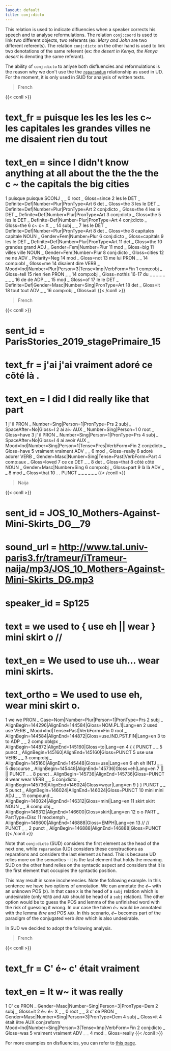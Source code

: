 ```yaml
---
layout: default
title: conj:dicto
---
```


This relation is used to indicate difluencies when a speaker corrects his speech and to analyse reformulations. The relation `conj:coord` is used to link two different objects, two referants (ex: *Mary and John* are two different referents). The relation `conj:dicto` on the other hand is used to link two denotations of the same referent (ex: *the desert in Kenya, the Kenya desert* is denoting the same referant).

The ability of `conj:dicto` to anlyse both disfluencies and reformulations is the reason why we don't use the the [`reparandum`](https://universaldependencies.org/u/dep/reparandum.html) relationship as used in UD. For the moment, it is only used in SUD for analysis of written texts.

> French

{{< conll >}}
# text_fr = puisque les les les les c~ les capitales les grandes villes ne me disaient rien du tout
# text_en = since I didn't know anything at all about the the the the c ~ the capitals the big cities
1	puisque	puisque	SCONJ	_	_	0	root	_	Gloss=since
2	les	le	DET	_	Definite=Def|Number=Plur|PronType=Art	6	det	_	Gloss=the
3	les	le	DET	_	Definite=Def|Number=Plur|PronType=Art	2	conj:dicto	_	Gloss=the
4	les	le	DET	_	Definite=Def|Number=Plur|PronType=Art	3	conj:dicto	_	Gloss=the
5	les	le	DET	_	Definite=Def|Number=Plur|PronType=Art	4	conj:dicto	_	Gloss=the
6	c~	c~	X	_	_	14	subj	_	_
7	les	le	DET	_	Definite=Def|Number=Plur|PronType=Art	8	det	_	Gloss=the
8	capitales	capitale	NOUN	_	Gender=Fem|Number=Plur	6	conj:dicto	_	Gloss=capitals
9	les	le	DET	_	Definite=Def|Number=Plur|PronType=Art	11	det	_	Gloss=the
10	grandes	grand	ADJ	_	Gender=Fem|Number=Plur	11	mod	_	Gloss=big
11	villes	ville	NOUN	_	Gender=Fem|Number=Plur	8	conj:dicto	_	Gloss=cities
12	ne	ne	ADV	_	Polarity=Neg	14	mod	_	Gloss=not
13	me	lui	PRON	_	_	14	comp:obl	_	Gloss=me
14	disaient	dire	VERB	_	Mood=Ind|Number=Plur|Person=3|Tense=Imp|VerbForm=Fin	1	comp:obj	_	Gloss=tell
15	rien	rien	PRON	_	_	14	comp:obj	_	Gloss=nothis
16-17	du	_	_	_	_	_	_	_	_
16	de	de	ADP	_	_	15	mod	_	Gloss=of
17	le	le	DET	_	Definite=Def|Gender=Masc|Number=Sing|PronType=Art	18	det	_	Gloss=it
18	tout	tout	ADV	_	_	16	comp:obj	_	Gloss=all
{{< /conll >}}


> French

{{< conll >}}
# sent_id = ParisStories_2019_stagePrimaire_15
# text_fr = j'ai j'ai vraiment adoré ce côté là .
# text_en = I did I did really like that part
1	j'	il	PRON	_	Number=Sing|Person=1|PronType=Prs	2	subj	_	SpaceAfter=No|Gloss=I
2	ai	ai~	AUX	_	Number=Sing|Person=1	0	root	_	Gloss=have
3	j'	il	PRON	_	Number=Sing|Person=1|PronType=Prs	4	subj	_	SpaceAfter=No|Gloss=I
4	ai	avoir	AUX	_	Mood=Ind|Number=Sing|Person=1|Tense=Pres|VerbForm=Fin	2	conj:dicto	_	Gloss=have
5	vraiment	vraiment	ADV	_	_	6	mod	_	Gloss=really
6	adoré	adorer	VERB	_	Gender=Masc|Number=Sing|Tense=Past|VerbForm=Part	4	comp:aux	_	Gloss=loved
7	ce	ce	DET	_	_	8	det	_	Gloss=that
8	côté	côté	NOUN	_	Gender=Masc|Number=Sing	6	comp:obj	_	Gloss=part
9	là	là	ADV	_	_	8	mod	_	Gloss=that
10	.	.	PUNCT	_	_	_	_	_	_
{{< /conll >}}

> Naija

{{< conll >}}
# sent_id = JOS_10_Mothers-Against-Mini-Skirts_DG__79
# sound_url = http://www.tal.univ-paris3.fr/trameur/iTrameur-naija/mp3/JOS_10_Mothers-Against-Mini-Skirts_DG.mp3
# speaker_id = Sp125
# text = we used to { use eh || wear } mini skirt o //
# text_en = We used to use uh... wear mini skirts.
# text_ortho = We used to use eh, wear mini skirt o.
1	we	we	PRON	_	Case=Nom|Number=Plur|Person=1|PronType=Prs	2	subj	_	AlignBegin=144296|AlignEnd=144584|Gloss=NOM.PL.1|Lang=en
2	used	use	VERB	_	Mood=Ind|Tense=Past|VerbForm=Fin	0	root	_	AlignBegin=144584|AlignEnd=144872|Gloss=use.IND.PST.FIN|Lang=en
3	to	to	ADP	_	_	2	comp:obl@x	_	AlignBegin=144872|AlignEnd=145160|Gloss=to|Lang=en
4	{	{	PUNCT	_	_	5	punct	_	AlignBegin=145160|AlignEnd=145160|Gloss=PUNCT
5	use	use	VERB	_	_	3	comp:obj	_	AlignBegin=145160|AlignEnd=145448|Gloss=use|Lang=en
6	eh	eh	INTJ	_	_	5	discourse	_	AlignBegin=145448|AlignEnd=145736|Gloss=eh|Lang=en
7	||	||	PUNCT	_	_	8	punct	_	AlignBegin=145736|AlignEnd=145736|Gloss=PUNCT
8	wear	wear	VERB	_	_	5	conj:dicto	_	AlignBegin=145736|AlignEnd=146024|Gloss=wear|Lang=en
9	}	}	PUNCT	_	_	5	punct	_	AlignBegin=146024|AlignEnd=146024|Gloss=PUNCT
10	mini	mini	ADJ	_	_	11	compound	_	AlignBegin=146024|AlignEnd=146312|Gloss=mini|Lang=en
11	skirt	skirt	NOUN	_	_	8	comp:obj	_	AlignBegin=146312|AlignEnd=146600|Gloss=skirt|Lang=en
12	o	o	PART	_	PartType=Disc	11	mod:emph	_	AlignBegin=146600|AlignEnd=146888|Gloss=EMPH|Lang=en
13	//	//	PUNCT	_	_	2	punct	_	AlignBegin=146888|AlignEnd=146888|Gloss=PUNCT
{{< /conll >}}

Note that `conj:dicto` (SUD) considers the first element as the head of the next one, while `reparandum` (UD) considers these constructions as reparations and considers the last element as head.
This is because UD relies more on the semantics - it is the last element that holds the meaning. SUD on the other hand relies on the syntactic aspect and considers that it is the first element that occupies the syntactic position.

This may result in some incoherencies. Note the following example. In this sentence we have two options of annotation. We can annotate the *é~* with an unknown POS (`X`). In that case `X` is the head of a `subj` relation which is undesirable (only `VERB` and `AUX` should be head of a `subj` relation). The other option would be to guess the POS and lemma of the unfinished word with the risk of guessing it wrong. In our case the token *é~* would be annotated with the lemma *être* and POS `AUX`. In this scenario, *é~* becomes part of the paradigm of the conjugated verb *être* which is also undesirable.


In SUD we decided to adopt the following analysis.

> French

{{< conll >}}
# text_fr = C' é~ c' était vraiment
# text_en = It w~ it was really
1	C'	ce	PRON	_	Gender=Masc|Number=Sing|Person=3|PronType=Dem	2	subj	_	Gloss=it
2	é~	é~	X	_	_	0	root	_	_
3	c'	ce	PRON	_	Gender=Masc|Number=Sing|Person=3|PronType=Dem	4	subj	_	Gloss=it
4	était	être	AUX	conj:reform	Mood=Ind|Number=Sing|Person=3|Tense=Imp|VerbForm=Fin	2	conj:dicto	_	Gloss=was
5	vraiment	vraiment	ADV	_	_	4	mod	_	Gloss=really
{{< /conll >}}

For more examples on disfluencies, you can refer to [this page](../disfulencies).
